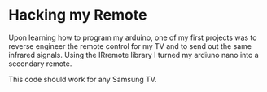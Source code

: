 # Hacking my Remote
Upon learning how to program my arduino, one of my first projects was to reverse engineer the remote control for my TV and to 
send out the same infrared signals. Using the IRremote library I turned my ardiuno nano into a secondary remote.

This code should work for any Samsung TV.
